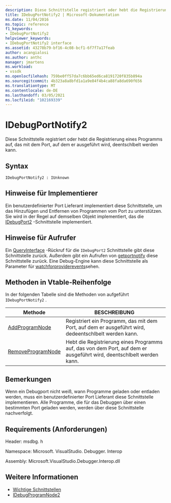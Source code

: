 ```yaml
---
description: Diese Schnittstelle registriert oder hebt die Registrierung eines Programms auf, das mit dem Port, auf dem er ausgeführt wird, deentschlbelt werden kann.
title: IDebugPortNotify2 | Microsoft-Dokumentation
ms.date: 11/04/2016
ms.topic: reference
f1_keywords:
- IDebugPortNotify2
helpviewer_keywords:
- IDebugPortNotify2 interface
ms.assetid: 43278b79-bf16-4c08-bcf1-6f7f7a17feab
author: acangialosi
ms.author: anthc
manager: jmartens
ms.workload:
- vssdk
ms.openlocfilehash: 759be0ff57da7c6bb65ed6ca8191720f835b894a
ms.sourcegitcommit: 4b323a8a8bfd1a1a9e84f4b4ca88fa8da690f656
ms.translationtype: MT
ms.contentlocale: de-DE
ms.lasthandoff: 03/05/2021
ms.locfileid: "102169339"
---
```

# <a name="idebugportnotify2"></a>IDebugPortNotify2
Diese Schnittstelle registriert oder hebt die Registrierung eines Programms auf, das mit dem Port, auf dem er ausgeführt wird, deentschlbelt werden kann.

## <a name="syntax"></a>Syntax

```
IDebugPortNotify2 : IUnknown
```

## <a name="notes-for-implementers"></a>Hinweise für Implementierer
 Ein benutzerdefinierter Port Lieferant implementiert diese Schnittstelle, um das Hinzufügen und Entfernen von Programmen vom Port zu unterstützen. Sie wird in der Regel auf demselben Objekt implementiert, das die [IDebugPort2](../../../extensibility/debugger/reference/idebugport2.md) -Schnittstelle implementiert.

## <a name="notes-for-callers"></a>Hinweise für Aufrufer
 Ein [QueryInterface](/cpp/atl/queryinterface) -Rückruf für die `IDebugPort2` Schnittstelle gibt diese Schnittstelle zurück. Außerdem gibt ein Aufrufen von [getportnotify](../../../extensibility/debugger/reference/idebugdefaultport2-getportnotify.md) diese Schnittstelle zurück. Eine Debug-Engine kann diese Schnittstelle als Parameter für [watchforproviderevents](../../../extensibility/debugger/reference/idebugprogramprovider2-watchforproviderevents.md)sehen.

## <a name="methods-in-vtable-order"></a>Methoden in Vtable-Reihenfolge
 In der folgenden Tabelle sind die Methoden von aufgeführt `IDebugPortNotify2` .

|Methode|BESCHREIBUNG|
|------------|-----------------|
|[AddProgramNode](../../../extensibility/debugger/reference/idebugportnotify2-addprogramnode.md)|Registriert ein Programm, das mit dem Port, auf dem er ausgeführt wird, dedeentschlbelt werden kann.|
|[RemoveProgramNode](../../../extensibility/debugger/reference/idebugportnotify2-removeprogramnode.md)|Hebt die Registrierung eines Programms auf, das von dem Port, auf dem er ausgeführt wird, deentschlbelt werden kann.|

## <a name="remarks"></a>Bemerkungen
 Wenn ein Debugport nicht weiß, wann Programme geladen oder entladen werden, muss ein benutzerdefinierter Port Lieferant diese Schnittstelle implementieren. Alle Programme, die für das Debuggen über einen bestimmten Port geladen werden, werden über diese Schnittstelle nachverfolgt.

## <a name="requirements"></a>Requirements (Anforderungen)
 Header: msdbg. h

 Namespace: Microsoft. VisualStudio. Debugger. Interop

 Assembly: Microsoft.VisualStudio.Debugger.Interop.dll

## <a name="see-also"></a>Weitere Informationen
- [Wichtige Schnittstellen](../../../extensibility/debugger/reference/core-interfaces.md)
- [IDebugProgramNode2](../../../extensibility/debugger/reference/idebugprogramnode2.md)
